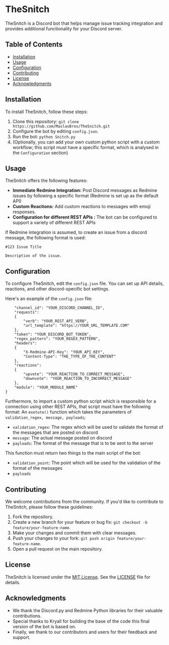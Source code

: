 # TheSnitch
TheSnitch is a Discord bot that helps manage issue tracking integration and provides additional functionality for your Discord server.

## Table of Contents

- [Installation](#installation)
- [Usage](#usage)
- [Configuration](#configuration)
- [Contributing](#contributing)
- [License](#license)
- [Acknowledgments](#acknowledgments)

## Installation

To install TheSnitch, follow these steps:

1. Clone this repository: `git clone https://github.com/MaslasBros/TheSnitch.git`
2. Configure the bot by editing `config.json`.
3. Run the bot: `python Snitch.py`
4. (Optionally, you can add your own custom python script with a custom workflow; this script must have a specific format, which is analysed in the `Configuration` section)

## Usage

TheSnitch offers the following features:

- **Immediate Redmine Integration:** Post Discord messages as Redmine issues by following a specific format (Redmine is set up as the default API)
- **Custom Reactions:** Add custom reactions to messages with emoji responses.
- **Configuration for different REST APIs :** The bot can be configured to support a variety of different REST APIs

If Redmine integration is assumed, to create an issue from a discord message, the following format is used:

```
#123 Issue Title

Description of the issue. 
```

## Configuration

To configure TheSnitch, edit the `config.json` file. You can set up API details, reactions, and other discord-specific bot settings.

Here's an example of the `config.json` file:

```{
    "channel_id": "YOUR_DISCORD_CHANNEL_ID",
    "requests": 
    {
        "verb": "YOUR_REST_API_VERB",
        "url_template": "https://YOUR_URL_TEMPLATE.COM"
    },
    "token": "YOUR_DISCORD_BOT_TOKEN",
    "regex_pattern": "YOUR_REGEX_PATTERN",
    "headers":
    {
        "X-Redmine-API-Key": "YOUR_API_KEY",
        "Content-Type": "THE_TYPE_OF_THE_CONTENT"
    },
    "reactions":
    {
        "upvote": "YOUR_REACTION_TO_CORRECT_MESSAGE",
        "downvote": "YOUR_REACTION_TO_INCORRECT_MESSAGE"
    },
    "module": "YOUR_MODULE_NAME"
}
```
Furthermore, to import a custom python script which is responsible for a connection using other REST APIs, that script must have the following format:
An `exetute()` function which takes the parameters of `validation_regex, message, payloads`;

* `validation_regex`: The regex which will be used to validate the format of the messages   that are posted on discord
*  `message`: The actual message posted on discord
* `payloads`: The format of the message that is to be sent to the server 

This function must return two things to the main script of the bot: 
* `validation_point`: The point which will be used for the validation of the format of the messages
* `payloads`


## Contributing

We welcome contributions from the community. If you'd like to contribute to TheSnitch, please follow these guidelines:

1. Fork the repository.
2. Create a new branch for your feature or bug fix: `git checkout -b feature/your-feature-name`.
3. Make your changes and commit them with clear messages.
4. Push your changes to your fork: `git push origin feature/your-feature-name`.
5. Open a pull request on the main repository.

## License

TheSnitch is licensed under the [MIT License](LICENSE). See the [LICENSE](LICENSE) file for details.

## Acknowledgments

- We thank the Discord.py and Redmine Python libraries for their valuable contributions.
- Special thanks to Kryall for building the base of the code this final version of the bot is based on. 
- Finally, we thank to our contributors and users for their feedback and support.